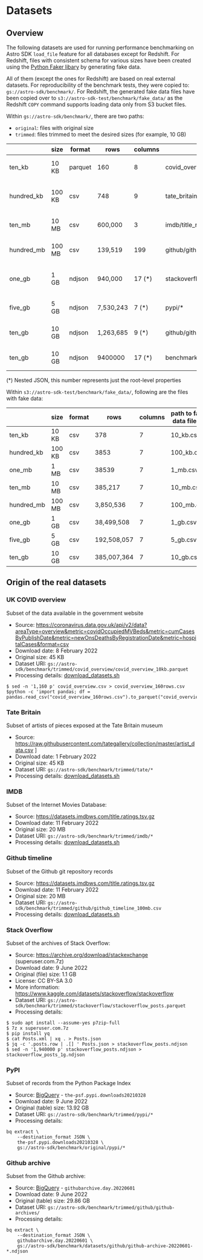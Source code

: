 # Datasets

## Overview

The following datasets are used for running performance benchmarking on Astro SDK `load_file` feature for all databases
except for Redshift. For Redshift, files with consistent schema for various sizes have been created using the
[Python Faker libary](https://faker.readthedocs.io/en/master/) by generating fake data.

All of them (except the ones for Redshift) are based on real external datasets. For reproducibility of the benchmark
tests, they were copied to: `gs://astro-sdk/benchmark/`.
For Redshift, the generated fake data files have been copied over to `s3://astro-sdk-test/benchmark/fake_data/` as the
Redshift `COPY` command supports loading data only from S3 bucket files.

Within `gs://astro-sdk/benchmark/`, there are two paths:
* `original`: files with original size
* `trimmed`: files trimmed to meet the desired sizes (for example, 10 GB)

|            | size   | format  | rows      | columns | path to trimmed file(s)                     | description                 |
|------------|--------|---------|-----------|---------|---------------------------------------------|-----------------------------|
| ten_kb     | 10 KB  | parquet | 160       | 8       | covid_overview/covid_overview_10kb.parquet  | UK Covid overview sample    |
| hundred_kb | 100 KB | csv     | 748       | 9       | tate_britain/artist_data_100kb.csv          | Tate Gallery artist sample  |
| ten_mb     | 10 MB  | csv     | 600,000   | 3       | imdb/title_ratings_10mb.csv                 | IMDB title ratings sample   |
| hundred_mb | 100 MB | csv     | 139,519   | 199     | github/github_timeline_100mb.csv            | Github timeline sample      |
| one_gb     | 1 GB   | ndjson  | 940,000   | 17 (*)  | stackoverflow/stackoverflow_posts_1g.ndjson | Stack Overflow posts sample |
| five_gb    | 5 GB   | ndjson  | 7,530,243 | 7 (*)   | pypi/*                                      | PyPI downloads sample       |
| ten_gb     | 10 GB  | ndjson  | 1,263,685 | 9 (*)   | github/github-archive/*                     | Github timeline sample      |
| ten_gb     | 10 GB  | ndjson  | 9400000 | 17 (*)  | benchmark/trimmed/stackoverflow/output_file.ndjson                  | Github timeline sample      |
(*) Nested JSON, this number represents just the root-level properties

Within `s3://astro-sdk-test/benchmark/fake_data/`, following are the files with fake data:

|            | size   | format  | rows        | columns | path to fake data file(s) |
|------------|--------|---------|-------------|---------|---------------------------|
| ten_kb     | 10 KB  | csv     | 378         | 7       | 10_kb.csv                 |
| hundred_kb | 100 KB | csv     | 3853        | 7       | 100_kb.csv                |
| one_mb     | 1 MB   | csv     | 38539       | 7       | 1_mb.csv                  |
| ten_mb     | 10 MB  | csv     | 385,217     | 7       | 10_mb.csv                 |
| hundred_mb | 100 MB | csv     | 3,850,536   | 7       | 100_mb.csv                |
| one_gb     | 1 GB   | csv     | 38,499,508  | 7       | 1_gb.csv                  |
| five_gb    | 5 GB   | csv     | 192,508,057 | 7       | 5_gb.csv                  |
| ten_gb     | 10 GB  | csv     | 385,007,364 | 7       | 10_gb.csv                 |


## Origin of the real datasets

### UK COVID overview
<!-- markdown-link-check-disable -->

Subset of the data available in the government website
* Source: https://coronavirus.data.gov.uk/api/v2/data?areaType=overview&metric=covidOccupiedMVBeds&metric=cumCasesByPublishDate&metric=newOnsDeathsByRegistrationDate&metric=hospitalCases&format=csv
* Download date: 8 February 2022
* Original size: 45 KB
* Dataset URI: `gs://astro-sdk/benchmark/trimmed/covid_overview/covid_overview_10kb.parquet`
* Processing details: [download_datasets.sh](download_datasets.sh)
<!-- markdown-link-check-enable -->

```commandline
$ sed -n '1,160 p' covid_overview.csv > covid_overview_160rows.csv
$python -c 'import pandas; df = pandas.read_csv("covid_overview_160rows.csv").to_parquet("covid_overview_10kb.parquet")'
```


### Tate Britain
Subset of artists of pieces exposed at the Tate Britain museum
* Source:  https://raw.githubusercontent.com/tategallery/collection/master/artist_data.csv ]
* Download date: 1 February 2022
* Original size: 45 KB
* Dataset URI: `gs://astro-sdk/benchmark/trimmed/tate/*`
* Processing details: [download_datasets.sh](download_datasets.sh)

### IMDB
Subset of the Internet Movies Database:
* Source: https://datasets.imdbws.com/title.ratings.tsv.gz
* Download date: 11 February 2022
* Original size: 20 MB
* Dataset URI: `gs://astro-sdk/benchmark/trimmed/imdb/*`
* Processing details: [download_datasets.sh](download_datasets.sh)

### Github timeline
Subset of the Github git repository records
* Source: https://datasets.imdbws.com/title.ratings.tsv.gz
* Download date: 11 February 2022
* Original size: 20 MB
* Dataset URI: `gs://astro-sdk/benchmark/trimmed/github/github_timeline_100mb.csv`
* Processing details: [download_datasets.sh](download_datasets.sh)

### Stack Overflow
Subset of the archives of Stack Overflow:
* Source: https://archive.org/download/stackexchange (superuser.com.7z)
* Download date: 9 June 2022
* Original (file) size: 1.1 GB
* License: CC BY-SA 3.0
* More information: https://www.kaggle.com/datasets/stackoverflow/stackoverflow
* Dataset URI: `gs://astro-sdk/benchmark/trimmed/stackoverflow/stackoverflow_posts.parquet`
* Processing details:
```commandline
$ sudo apt install --assume-yes p7zip-full
$ 7z x superuser.com.7z
$ pip install yq
$ cat Posts.xml | xq . > Posts.json
$ jq -c '.posts.row | .[] ' Posts.json > stackoverflow_posts.ndjson
$ sed -n '1,940000 p' stackoverflow_posts.ndjson > stackoverflow_posts_1g.ndjson
```


### PyPI

Subset of records from the Python Package Index
* Source: [BigQuery](https://console.cloud.google.com/bigquery?project=astronomer-dag-authoring&page=project&ws=!1m5!1m4!4m3!1sthe-psf!2spypi!3sdownloads20210328) - `the-psf.pypi.downloads20210328`
* Download date: 9 June 2022
* Original (table) size: 13.92 GB
* Dataset URI: `gs://astro-sdk/benchmark/trimmed/pypi/*`
* Processing details:
```
bq extract \
    --destination_format JSON \
    the-psf.pypi.downloads20210328 \
    gs://astro-sdk/benchmark/original/pypi/*
```

### Github archive

Subset from the Github archive:
* Source: [BigQuery](https://console.cloud.google.com/bigquery?project=astronomer-dag-authoring&page=project&ws=!1m5!1m4!4m3!1sgithubarchive!2sday!3s20220601) - `githubarchive.day.20220601`
* Download date: 9 June 2022
* Original (table) size: 29.86 GB
* Dataset URI: `gs://astro-sdk/benchmark/trimmed/github/github-archives/`
* Processing details:
```
bq extract \
    --destination_format JSON \
    githubarchive.day.20220601 \
    gs://astro-sdk/benchmark/datasets/github/github-archive-20220601-*.ndjson
```
